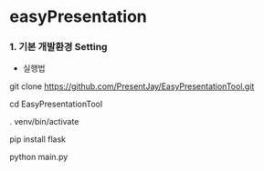 # easyPresentation
### 1. 기본 개발환경 Setting
- 실행법

git clone https://github.com/PresentJay/EasyPresentationTool.git

cd EasyPresentationTool

. venv/bin/activate

pip install flask

python main.py
